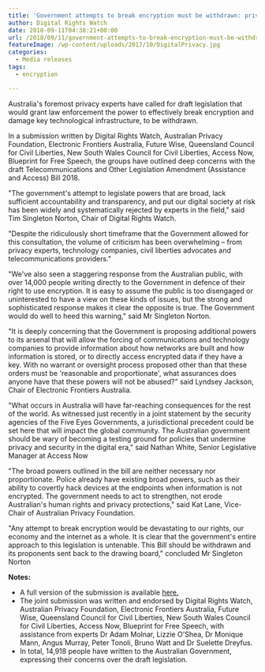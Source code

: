 ```yaml
---
title: 'Government attempts to break encryption must be withdrawn: privacy experts﻿'
author: Digital Rights Watch
date: 2018-09-11T04:38:21+00:00
url: /2018/09/11/government-attempts-to-break-encryption-must-be-withdrawn-privacy-experts/
featureImage: /wp-content/uploads/2017/10/DigitalPrivacy.jpg
categories:
  - Media releases
tags:
  - encryption

---
```

Australia's foremost privacy experts have called for draft legislation that would grant law enforcement the power to effectively break encryption and damage key technological infrastructure, to be withdrawn.


In a submission written by Digital Rights Watch, Australian Privacy Foundation, Electronic Frontiers Australia, Future Wise, Queensland Council for Civil Liberties, New South Wales Council for Civil Liberties, Access Now, Blueprint for Free Speech, the groups have outlined deep concerns with the draft Telecommunications and Other Legislation Amendment (Assistance and Access) Bill 2018.


"The government's attempt to legislate powers that are broad, lack sufficient accountability and transparency, and put our digital society at risk has been widely and systematically rejected by experts in the field," said Tim Singleton Norton, Chair of Digital Rights Watch.


"Despite the ridiculously short timeframe that the Government allowed for this consultation, the volume of criticism has been overwhelming &#8211; from privacy experts, technology companies, civil liberties advocates and telecommunications providers."


"We've also seen a staggering response from the Australian public, with over 14,000 people writing directly to the Government in defence of their right to use encryption. It is easy to assume the public is too disengaged or uninterested to have a view on these kinds of issues, but the strong and sophisticated response makes it clear the opposite is true. The Government would do well to heed this warning," said Mr Singleton Norton.


"It is deeply concerning that the Government is proposing additional powers to its arsenal that will allow the forcing of communications and technology companies to provide information about how networks are built and how information is stored, or to directly access encrypted data if they have a key. With no warrant or oversight process proposed other than that these orders must be 'reasonable and proportionate', what assurances does anyone have that these powers will not be abused?" said Lyndsey Jackson, Chair of Electronic Frontiers Australia.


"What occurs in Australia will have far-reaching consequences for the rest of the world. As witnessed just recently in a joint statement by the security agencies of the Five Eyes Governments, a jurisdictional precedent could be set here that will impact the global community. The Australian government should be wary of becoming a testing ground for policies that undermine privacy and security in the digital era," said Nathan White, Senior Legislative Manager at Access Now


"The broad powers outlined in the bill are neither necessary nor proportionate. Police already have existing broad powers, such as their ability to covertly hack devices at the endpoints when information is not encrypted. The government needs to act to strengthen, not erode Australian's human rights and privacy protections," said Kat Lane, Vice-Chair of Australian Privacy Foundation.


"Any attempt to break encryption would be devastating to our rights, our economy and the internet as a whole. It is clear that the government's entire approach to this legislation is untenable. This Bill should be withdrawn and its proponents sent back to the drawing board," concluded Mr Singleton Norton


**Notes:**

  * A full version of the submission is available [here.][1]
  * The joint submission was written and endorsed by Digital Rights Watch, Australian Privacy Foundation, Electronic Frontiers Australia, Future Wise, Queensland Council for Civil Liberties, New South Wales Council for Civil Liberties, Access Now, Blueprint for Free Speech, with assistance from experts Dr Adam Molnar, Lizzie O'Shea, Dr Monique Mann, Angus Murray, Peter Tonoli, Bruno Watt and Dr Suelette Dreyfus.
  * In total, 14,918 people have written to the Australian Government, expressing their concerns over the draft legislation.

 [1]: https://drive.google.com/open?id=1OK_MKHYAexTMQA27QbZYHcQTIaXIk3yJ
